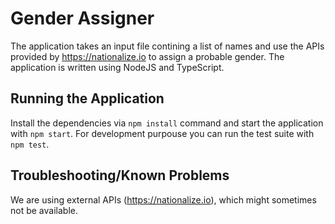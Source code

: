 # Gender Assigner

The application takes an input file contining a list of names and use the APIs provided by https://nationalize.io to assign a probable gender.
The application is written using NodeJS and TypeScript.

## Running the Application

Install the dependencies via `npm install` command and start the application with `npm start`.
For development purpouse you can run the test suite with `npm test`.

## Troubleshooting/Known Problems

We are using external APIs (https://nationalize.io), which might sometimes not be available.